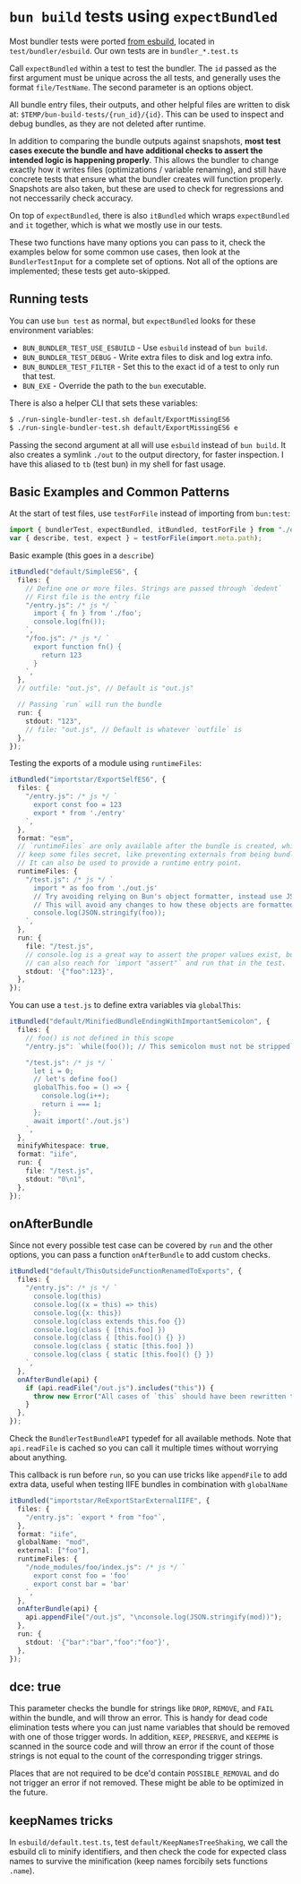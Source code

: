 # `bun build` tests using `expectBundled`

Most bundler tests were ported [from esbuild][1], located in `test/bundler/esbuild`. Our own tests are in `bundler_*.test.ts`

[1]: https://github.com/evanw/esbuild/tree/main/internal/bundler_tests

Call `expectBundled` within a test to test the bundler. The `id` passed as the first argument must be unique across the all tests, and generally uses the format `file/TestName`. The second parameter is an options object.

All bundle entry files, their outputs, and other helpful files are written to disk at: `$TEMP/bun-build-tests/{run_id}/{id}`. This can be used to inspect and debug bundles, as they are not deleted after runtime.

In addition to comparing the bundle outputs against snapshots, **most test cases execute the bundle and have additional checks to assert the intended logic is happening properly**. This allows the bundler to change exactly how it writes files (optimizations / variable renaming), and still have concrete tests that ensure what the bundler creates will function properly. Snapshots are also taken, but these are used to check for regressions and not neccessarily check accuracy.

On top of `expectBundled`, there is also `itBundled` which wraps `expectBundled` and `it` together, which is what we mostly use in our tests.

These two functions have many options you can pass to it, check the examples below for some common use cases, then look at the `BundlerTestInput` for a complete set of options. Not all of the options are implemented; these tests get auto-skipped.

## Running tests

You can use `bun test` as normal, but `expectBundled` looks for these environment variables:

- `BUN_BUNDLER_TEST_USE_ESBUILD` - Use `esbuild` instead of `bun build`.
- `BUN_BUNDLER_TEST_DEBUG` - Write extra files to disk and log extra info.
- `BUN_BUNDLER_TEST_FILTER` - Set this to the exact id of a test to only run that test.
- `BUN_EXE` - Override the path to the `bun` executable.

There is also a helper CLI that sets these variables:

```sh
$ ./run-single-bundler-test.sh default/ExportMissingES6
$ ./run-single-bundler-test.sh default/ExportMissingES6 e
```

Passing the second argument at all will use `esbuild` instead of `bun build`. It also creates a symlink `./out` to the output directory, for faster inspection. I have this aliased to `tb` (test bun) in my shell for fast usage.

## Basic Examples and Common Patterns

At the start of test files, use `testForFile` instead of importing from `bun:test`:

```ts
import { bundlerTest, expectBundled, itBundled, testForFile } from "./expectBundled";
var { describe, test, expect } = testForFile(import.meta.path);
```

Basic example (this goes in a `describe`)

```ts
itBundled("default/SimpleES6", {
  files: {
    // Define one or more files. Strings are passed through `dedent`
    // First file is the entry file
    "/entry.js": /* js */ `
      import { fn } from './foo';
      console.log(fn());
    `,
    "/foo.js": /* js */ `
      export function fn() {
        return 123
      }
    `,
  },
  // outfile: "out.js", // Default is "out.js"

  // Passing `run` will run the bundle
  run: {
    stdout: "123",
    // file: "out.js", // Default is whatever `outfile` is
  },
});
```

Testing the exports of a module using `runtimeFiles`:

```ts
itBundled("importstar/ExportSelfES6", {
  files: {
    "/entry.js": /* js */ `
      export const foo = 123
      export * from './entry'
    `,
  },
  format: "esm",
  // `runtimeFiles` are only available after the bundle is created, which lets you
  // keep some files secret, like preventing externals from being bundled, etc.
  // It can also be used to provide a runtime entry point.
  runtimeFiles: {
    "/test.js": /* js */ `
      import * as foo from './out.js'
      // Try avoiding relying on Bun's object formatter, instead use JSON.stringify when possible
      // This will avoid any changes to how these objects are formatted.
      console.log(JSON.stringify(foo));
    `,
  },
  run: {
    file: "/test.js",
    // console.log is a great way to assert the proper values exist, but when needed you
    // can also reach for `import "assert"` and run that in the test.
    stdout: '{"foo":123}',
  },
});
```

You can use a `test.js` to define extra variables via `globalThis`:

```ts
itBundled("default/MinifiedBundleEndingWithImportantSemicolon", {
  files: {
    // foo() is not defined in this scope
    "/entry.js": `while(foo()); // This semicolon must not be stripped`,

    "/test.js": /* js */ `
      let i = 0;
      // let's define foo()
      globalThis.foo = () => {
        console.log(i++);
        return i === 1;
      };
      await import('./out.js')
    `,
  },
  minifyWhitespace: true,
  format: "iife",
  run: {
    file: "/test.js",
    stdout: "0\n1",
  },
});
```

## onAfterBundle

Since not every possible test case can be covered by `run` and the other options, you can pass a function `onAfterBundle` to add custom checks.

```ts
itBundled("default/ThisOutsideFunctionRenamedToExports", {
  files: {
    "/entry.js": /* js */ `
      console.log(this)
      console.log((x = this) => this)
      console.log({x: this})
      console.log(class extends this.foo {})
      console.log(class { [this.foo] })
      console.log(class { [this.foo]() {} })
      console.log(class { static [this.foo] })
      console.log(class { static [this.foo]() {} })
    `,
  },
  onAfterBundle(api) {
    if (api.readFile("/out.js").includes("this")) {
      throw new Error("All cases of `this` should have been rewritten to `exports`");
    }
  },
});
```

Check the `BundlerTestBundleAPI` typedef for all available methods. Note that `api.readFile` is cached so you can call it multiple times without worrying about anything.

This callback is run before `run`, so you can use tricks like `appendFile` to add extra data, useful when testing IIFE bundles in combination with `globalName`

```ts
itBundled("importstar/ReExportStarExternalIIFE", {
  files: {
    "/entry.js": `export * from "foo"`,
  },
  format: "iife",
  globalName: "mod",
  external: ["foo"],
  runtimeFiles: {
    "/node_modules/foo/index.js": /* js */ `
      export const foo = 'foo'
      export const bar = 'bar'
    `,
  },
  onAfterBundle(api) {
    api.appendFile("/out.js", "\nconsole.log(JSON.stringify(mod))");
  },
  run: {
    stdout: '{"bar":"bar","foo":"foo"}',
  },
});
```

## dce: true

This parameter checks the bundle for strings like `DROP`, `REMOVE`, and `FAIL` within the bundle, and will throw an error. This is handy for dead code elimination tests where you can just name variables that should be removed with one of those trigger words. In addition, `KEEP`, `PRESERVE`, and `KEEPME` is scanned in the source code and will throw an error if the count of those strings is not equal to the count of the corresponding trigger strings.

Places that are not required to be dce'd contain `POSSIBLE_REMOVAL` and do not trigger an error if not removed. These might be able to be optimized in the future.

## keepNames tricks

In `esbuild/default.test.ts`, test `default/KeepNamesTreeShaking`, we call the esbuild cli to minify identifiers, and then check the code for expected class names to survive the minification (keep names forcibily sets functions `.name`).
